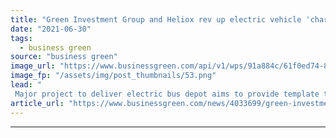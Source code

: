 ```yaml
---
title: "Green Investment Group and Heliox rev up electric vehicle 'charging-as-a-service' offer"
date: "2021-06-30"
tags: 
  - business green
source: "business green"
image_url: "https://www.businessgreen.com/api/v1/wps/91a884c/61f0ed74-8311-4dba-9242-79da607d12fe/3/Arrival-First-Bus-bus-stop-185x114.png"
image_fp: "/assets/img/post_thumbnails/53.png"
lead: "
 Major project to deliver electric bus depot aims to provide template that could be replicated across Europe ..."
article_url: "https://www.businessgreen.com/news/4033699/green-investment-group-heliox-rev-electric-vehicle-charging-service-offer"
---
```


---
